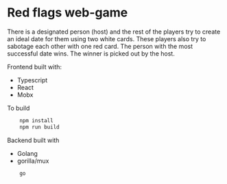 # Red flags web-game

There is a designated person (host) and the rest of the players try to create an ideal date for them using two white cards.
These players also try to sabotage each other with one red card. The person with the most successful date wins. The winner is picked out by the host.

Frontend built with:
- Typescript
- React
- Mobx

To build
```bash
    npm install
    npm run build
```

Backend built with
- Golang
- gorilla/mux

```bash
    go 